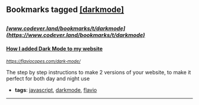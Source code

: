 ## Bookmarks tagged [[darkmode]](https://www.codever.land/search?q=[darkmode])

_<sup><sup>[www.codever.land/bookmarks/t/darkmode](https://www.codever.land/bookmarks/t/darkmode)</sup></sup>_
---
#### [How I added Dark Mode to my website](https://flaviocopes.com/dark-mode/)
_<sup>https://flaviocopes.com/dark-mode/</sup>_

The step by step instructions to make 2 versions of your website, to make it perfect for both day and night use
* **tags**: [javascript](../tagged/javascript.md), [darkmode](../tagged/darkmode.md), [flavio](../tagged/flavio.md)
---
